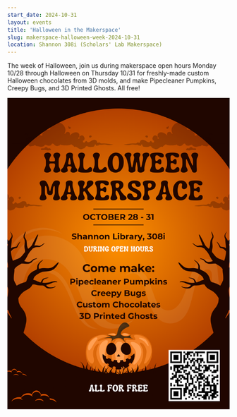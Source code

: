 ```yaml
---
start_date: 2024-10-31
layout: events
title: 'Halloween in the Makerspace'
slug: makerspace-halloween-week-2024-10-31
location: Shannon 308i (Scholars' Lab Makerspace)
---
```

The week of Halloween, join us during makerspace open hours Monday 10/28 through Halloween on Thursday 10/31 for freshly-made custom Halloween chocolates from 3D molds, and make Pipecleaner Pumpkins, Creepy Bugs, and 3D Printed Ghosts. All free!

![Photo of Halloween flyer containing this webpage's event details, with a Jack-o-lantern backdrop](/assets/post-media/events-images/2024-10-28-halloween-makerspace.png)